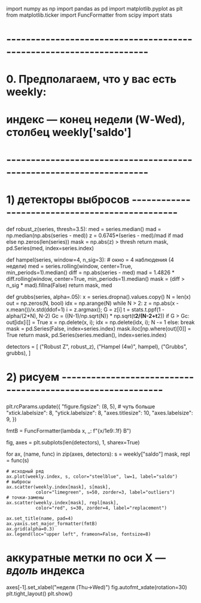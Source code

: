 import numpy as np
import pandas as pd
import matplotlib.pyplot as plt
from matplotlib.ticker import FuncFormatter
from scipy import stats

# -------------------------------------------------------------------
# 0. Предполагаем, что у вас есть weekly:
#    индекс — конец недели (W‑Wed), столбец weekly['saldo']
# -------------------------------------------------------------------

# 1) детекторы выбросов -----------------------------------------------
def robust_z(series, thresh=3.5):
    med = series.median()
    mad = np.median(np.abs(series - med))
    z = 0.6745*(series - med)/mad if mad else np.zeros(len(series))
    mask = np.abs(z) > thresh
    return mask, pd.Series(med, index=series.index)

def hampel(series, window=4, n_sig=3):
    # окно = 4 наблюдения (4 недели)
    med = series.rolling(window, center=True, min_periods=1).median()
    diff = np.abs(series - med)
    mad  = 1.4826 * diff.rolling(window, center=True, min_periods=1).median()
    mask = (diff > n_sig * mad).fillna(False)
    return mask, med

def grubbs(series, alpha=.05):
    x = series.dropna().values.copy()
    N = len(x)
    out = np.zeros(N, bool)
    idx = np.arange(N)
    while N > 2:
        z = np.abs(x - x.mean())/x.std(ddof=1)
        i = z.argmax(); G = z[i]
        t = stats.t.ppf(1 - alpha/(2*N), N-2)
        Gc = ((N-1)/np.sqrt(N)) * np.sqrt(t**2/(N-2+t**2))
        if G > Gc:
            out[idx[i]] = True
            x = np.delete(x, i); idx = np.delete(idx, i); N -= 1
        else:
            break
    mask = pd.Series(False, index=series.index)
    mask.iloc[np.where(out)[0]] = True
    return mask, pd.Series(series.median(), index=series.index)

detectors = [
    ("Robust Z",  robust_z),
    ("Hampel (4w)", hampel),
    ("Grubbs",    grubbs),
]

# 2) рисуем -----------------------------------------------------------
plt.rcParams.update({
    "figure.figsize": (8, 5),   # чуть больше
    "xtick.labelsize": 8,
    "ytick.labelsize": 8,
    "axes.titlesize": 10,
    "axes.labelsize": 9,
})

fmtB = FuncFormatter(lambda x, _: f"{x/1e9:.1f} B")

fig, axes = plt.subplots(len(detectors), 1, sharex=True)

for ax, (name, func) in zip(axes, detectors):
    s = weekly["saldo"]
    mask, repl = func(s)
    
    # исходный ряд
    ax.plot(weekly.index, s, color="steelblue", lw=1, label="saldo")
    # выбросы
    ax.scatter(weekly.index[mask], s[mask],
               color="limegreen", s=50, zorder=3, label="outliers")
    # точки‑замены
    ax.scatter(weekly.index[mask], repl[mask],
               color="red", s=30, zorder=4, label="replacement")
    
    ax.set_title(name, pad=4)
    ax.yaxis.set_major_formatter(fmtB)
    ax.grid(alpha=0.3)
    ax.legend(loc="upper left", frameon=False, fontsize=8)

# аккуратные метки по оси X — _вдоль_ индекса
axes[-1].set_xlabel("неделя (Thu→Wed)")
fig.autofmt_xdate(rotation=30)
plt.tight_layout()
plt.show()
